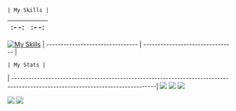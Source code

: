 	| My Skills |
 :--:|:--:
| -------------------------------- | -------------------------------- |
[![My Skills](https://skillicons.dev/icons?i=js,html,css,cpp,discord)](https://skillicons.dev)
| -------------------------------- | -------------------------------- |

	| My Stats |
| --------------------------------------------------------------------------------------------------------------------------------|
![](http://github-profile-summary-cards.vercel.app/api/cards/profile-details?username=nzodasic&theme=darcula) ![](http://github-profile-summary-cards.vercel.app/api/cards/productive-time?username=Nzodasic&theme=darcula&utcOffset=8)
![](http://github-profile-summary-cards.vercel.app/api/cards/repos-per-language?username=Nzodasic&theme=darcula)

![](http://github-profile-summary-cards.vercel.app/api/cards/most-commit-language?username=Nzodasic&theme=darcula) ![](http://github-profile-summary-cards.vercel.app/api/cards/stats?username=Nzodasic&theme=darcula)
